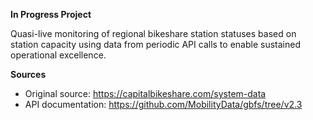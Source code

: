 **In Progress Project**

Quasi-live monitoring of regional bikeshare station statuses based on station capacity using data from periodic API calls to enable sustained operational excellence.

**Sources**
- Original source: https://capitalbikeshare.com/system-data
- API documentation: https://github.com/MobilityData/gbfs/tree/v2.3
